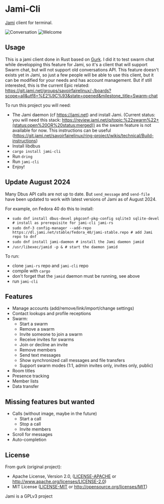 # Jami-Cli

[Jami](https://jami.net) client for terminal.

![Conversation](rsc/conversation.jpg)
![Welcome](rsc/welcome.jpg)

## Usage

This is a jami client done in Rust based on [Gurk](https://github.com/boxdot/gurk-rs). I did it to test swarm chat while developping this feature for Jami, so it's a client that will support Swarm chat, but will not support old conversations API. This feature doesn't exists yet in Jami, so just a few people will be able to use this client, but it can be modified for your needs and has account management. But if still interested, this is the current Epic related: https://git.jami.net/groups/savoirfairelinux/-/boards?scope=all&utf8=%E2%9C%93&state=opened&milestone_title=Swarm-chat

To run this project you will need:

+ The Jami daemon (cf https://jami.net) and install Jami. (Current status: you will need this stack: https://review.jami.net/q/topic:%22swarm%22+(status:open%20OR%20status:merged)) as the swarm feature is not available for now. This instructions can be useful (https://git.jami.net/savoirfairelinux/ring-project/wikis/technical/Build-instructions)
+ Install libdbus
+ `cargo install jami-cli`
+ Run `dring`
+ Run `jami-cli`
+ Enjoy!

## Update August 2024

Many Dbus API calls are not up to date. But `send_message` and `send-file` have been updated to work with latest versions of Jami as of August 2024. 

For example, on Fedora 40 do this to install:

+ `sudo dnf install dbus-devel pkgconf-pkg-config sqlite3 sqlite-devel # install as prerequisite for jami-cli jami-rs`
+ `sudo dnf-3 config-manager --add-repo https://dl.jami.net/stable/fedora_40/jami-stable.repo # add Jami repo to dnf`
+ `sudo dnf install jami-daemon # install the Jami daemon jamid`
+ `/usr/libexec/jamid -p & # start the daemon jamid`

To run:

+ clone `jami-rs` repo and `jami-cli` repo
+ compile with `cargo`
+ don't forget that the `jamid` daemon must be running, see above
+ run `jami-cli`

## Features

+ Manage accounts (add/remove/link/import/change settings)
+ Contact lookups and profile receptions
+ Swarm:
  + Start a swarm
  + Remove a swarm
  + Invite someone to join a swarm
  + Receive invites for swarms
  + Join or decline an invite
  + Remove members
  + Send text messages
  + Show synchronized call messages and file transfers
  + Support swarm modes (1:1, admin invites only, invites only, public)
+ Room titles
+ Presence tracking
+ Member lists
+ Data transfer

## Missing features but wanted

+ Calls (without image, maybe in the future)
  + Start a call
  + Stop a call
  + Invite members
+ Scroll for messages
+ Auto-completion

## License

From gurk (original project):
 * Apache License, Version 2.0, ([LICENSE-APACHE](LICENSE-APACHE) or
   http://www.apache.org/licenses/LICENSE-2.0)
 * MIT License ([LICENSE-MIT](LICENSE-MIT) or
   http://opensource.org/licenses/MIT)

Jami is a GPLv3 project
